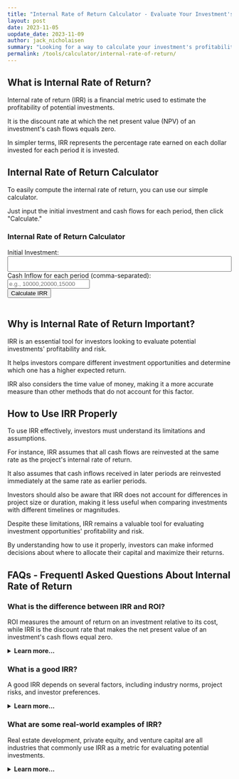 ```yaml
---
title: "Internal Rate of Return Calculator - Evaluate Your Investment's Profitability"
layout: post
date: 2023-11-05
uopdate_date: 2023-11-09
author: jack_nicholaisen
summary: "Looking for a way to calculate your investment's profitability? Our Internal Rate of Return Calculator is just what you need!" 
permalink: /tools/calculator/internal-rate-of-return/
---
```


## What is Internal Rate of Return?

Internal rate of return (IRR) is a financial metric used to estimate the profitability of potential investments.

It is the discount rate at which the net present value (NPV) of an investment's cash flows equals zero. 

In simpler terms, IRR represents the percentage rate earned on each dollar invested for each period it is invested.

## Internal Rate of Return Calculator

To easily compute the internal rate of return, you can use our simple calculator. 

Just input the initial investment and cash flows for each period, then click "Calculate."

<script>
    function calculateIRR() {
      var initialInvestment = parseFloat(document.getElementById("initialInvestment").value);
      var cashInflows = document.getElementById("cashInflows").value.split(",");
      var cashFlows = [];
      // Parse cash inflows and add initial investment as negative cash flow at the beginning
      cashFlows.push(-initialInvestment);
      for (var i = 0; i < cashInflows.length; i++) {
        cashFlows.push(parseFloat(cashInflows[i]));
      }
      // Calculate IRR using Newton-Raphson method
      var irr = 0.1; // Initial guess for IRR
      var maxIterations = 1000;
      var tolerance = 0.00001;
      for (var i = 0; i < maxIterations; i++) {
        var npv = 0;
        var npvDerivative = 0;
        for (var j = 0; j < cashFlows.length; j++) {
          npv += cashFlows[j] / Math.pow(1 + irr, j);
          npvDerivative -= j * cashFlows[j] / Math.pow(1 + irr, j + 1);
        }
        // Update IRR using Newton-Raphson method
        irr = irr - npv / npvDerivative;
        // Check for convergence
        if (Math.abs(npv) < tolerance) {
          break;
        }
      }
      // Display the calculated IRR
      document.getElementById("result").innerHTML = "Internal Rate of Return (IRR): " + (irr * 100).toFixed(2) + "%";
    }
</script>
<body>
  <h3>Internal Rate of Return Calculator</h3>
  <label for="initialInvestment">Initial Investment:</label>
  <input type="number" id="initialInvestment" required><br>
  <label for="cashInflows">Cash Inflow for each period (comma-separated):</label>
  <input type="text" id="cashInflows" placeholder="e.g., 10000,20000,15000" required><br>
  <button onclick="calculateIRR()">Calculate IRR</button><br><br>
  <div id="result"></div>
</body>
<style>
        body {
            margin: 50px;
        }
        .calculator {
            width: 300px;
            margin: 0 auto;
        }
        .input-group {
            margin-bottom: 10px;
        }
        input[type="number"] {
            width: 100%;
            padding: 8px;
            box-sizing: border-box;
        }
        .result {
            font-weight: bold;
        }
</style>

## Why is Internal Rate of Return Important?

IRR is an essential tool for investors looking to evaluate potential investments' profitability and risk. 

It helps investors compare different investment opportunities and determine which one has a higher expected return. 

IRR also considers the time value of money, making it a more accurate measure than other methods that do not account for this factor.

## How to Use IRR Properly

To use IRR effectively, investors must understand its limitations and assumptions. 

For instance, IRR assumes that all cash flows are reinvested at the same rate as the project's internal rate of return. 

It also assumes that cash inflows received in later periods are reinvested immediately at the same rate as earlier periods.

Investors should also be aware that IRR does not account for differences in project size or duration, making it less useful when comparing investments with different timelines or magnitudes.

Despite these limitations, IRR remains a valuable tool for evaluating investment opportunities' profitability and risk. 

By understanding how to use it properly, investors can make informed decisions about where to allocate their capital and maximize their returns.

## FAQs - Frequentl Asked Questions About Internal Rate of Return

<h3>What is the difference between IRR and ROI?</h3>
<p>ROI measures the amount of return on an investment relative to its cost, while IRR is the discount rate that makes the net present value of an investment's cash flows equal zero.</p>
<details>
<summary><b>Learn more...</b></summary>
<br>
<p>Return on investment (ROI) and internal rate of return (IRR) are both metrics used to evaluate the profitability of potential investments.</p>
<p>However, they differ in several key ways. ROI measures the amount of return on an investment relative to its cost, expressed as a percentage.</p>
<p>It does not consider the time value of money or take into account the duration of an investment.</p>
<p>On the other hand, IRR is a more comprehensive metric that accounts for both the magnitude and timing of an investment's cash flows.</p>
<p>It calculates the discount rate at which all future cash inflows from an investment are equal to its initial cost.</p>
<p>While ROI is a useful metric for assessing short-term profitability, IRR provides a more accurate measure of long-term value creation.</p>
</details>

<h3>What is a good IRR?</h3>
<p>A good IRR depends on several factors, including industry norms, project risks, and investor preferences.</p>
<details>
<summary><b>Learn more...</b></summary>
<br>
<p>There is no one-size-fits-all answer to what constitutes a "good" internal rate of return (IRR).</p>
<p>The ideal IRR varies depending on industry norms, project risks, and investor preferences.</p>
<p>For instance, some industries may have higher average IRRs than others due to factors like technological innovation or market volatility.</p>
<p>Additionally, projects with higher risks may require higher IRRs to justify the investment.</p>
<p>Finally, investors' preferences and risk tolerance also play a role in determining what constitutes a good IRR.</p> 
<p>While some may be comfortable with lower returns in exchange for greater certainty, others may prioritize maximizing returns even if it means taking on more risk.</p>
</details>

<h3>What are some real-world examples of IRR?</h3>
<p>Real estate development, private equity, and venture capital are all industries that commonly use IRR as a metric for evaluating potential investments.</p>
<details>
<summary><b>Learn more...</b></summary>
<br>
<p>Internal rate of return (IRR) is a widely used metric in many industries, including real estate development, private equity, and venture capital.</p>
<p>In real estate development, developers use IRR to evaluate the profitability of potential projects by comparing the expected returns to the project's costs.</p>
<p>Private equity firms use IRR to assess the attractiveness of potential investments in companies by estimating future cash flows and discounting them back to their present value.</p>
<p>Similarly, venture capitalists use IRR to evaluate early-stage companies' potential by assessing their growth prospects and estimating future cash flows.</p>
</details>

